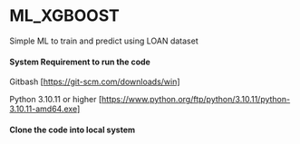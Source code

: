 # ML_XGBOOST
Simple ML to train and predict using LOAN dataset

#### System Requirement to run the code

Gitbash [https://git-scm.com/downloads/win]

Python 3.10.11 or higher [https://www.python.org/ftp/python/3.10.11/python-3.10.11-amd64.exe]

#### Clone the code into local system
